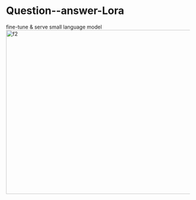 # Question--answer-Lora
fine-tune &amp; serve small language model<img width="951" height="450" alt="f2" src="https://github.com/user-attachments/assets/163275f7-6e64-4dbd-a1b2-3b5fdd047a8e" />

